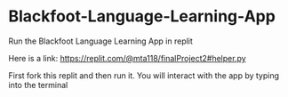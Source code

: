 # Blackfoot-Language-Learning-App

Run the Blackfoot Language Learning App in replit

Here is a link: https://replit.com/@mta118/finalProject2#helper.py

First fork this replit and then run it. You will interact with the app by typing into the terminal
